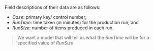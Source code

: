 Field descriptions of their data are as follows:

+ *Case*: primary key/ control number;
+ *RunTime*: time taken (in minutes) for the production run; and
+ *RunSize*: number of items produced in each run.

> We want a model that will tell us what the *RunTime* will be for a specified value of *RunSize*
